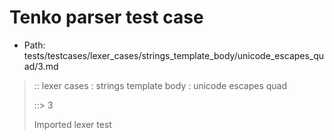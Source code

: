 # Tenko parser test case

- Path: tests/testcases/lexer_cases/strings_template_body/unicode_escapes_quad/3.md

> :: lexer cases : strings template body : unicode escapes quad
>
> ::> 3
>
> Imported lexer test
>
> <template body> unicode escapes with invalid content

## FAIL

## Input

`````js
`${"-->"}\uafail${"<--"}`
`````

## Output

_Note: the whole output block is auto-generated. Manual changes will be overwritten!_

Below follow outputs in four parsing modes: sloppy mode, strict mode script goal, module goal, web compat mode (always sloppy).

Note that the output parts are auto-generated by the test runner to reflect actual result.

### Sloppy mode

Parsed with script goal and as if the code did not start with strict mode header.

`````
throws: Parser error!
  Template contained an illegal escape, these are only allowed in _tagged_ templates in >=ES2018

`${"-->"}\uafail${"<--"}`
        ^^^^^^^^^^------- error
`````

### Strict mode

Parsed with script goal but as if it was starting with `"use strict"` at the top.

_Output same as sloppy mode._

### Module goal

Parsed with the module goal.

_Output same as sloppy mode._

### Web compat mode

Parsed in sloppy script mode but with the web compat flag enabled.

_Output same as sloppy mode._
